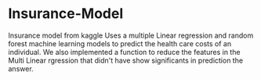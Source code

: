 # Insurance-Model
Insurance model from kaggle
Uses a multiple Linear regression and random forest machine learning models to
predict the health care costs of an individual. We also implemented a function
to reduce the features in the Multi Linear rgression that didn't have show 
significants in prediction the answer.
